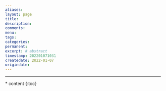 ```yaml
---
aliases:
layout: page
title:
description:
comments:
menu:
tags: 
categories:
permanent: 
excerpt: # abstract
timestamp: 202201071031
createdate: 2022-01-07
origindate: 
---
```





---
<nav class="toc-fixed" markdown="1">
  * content
  {:toc}
</nav>


